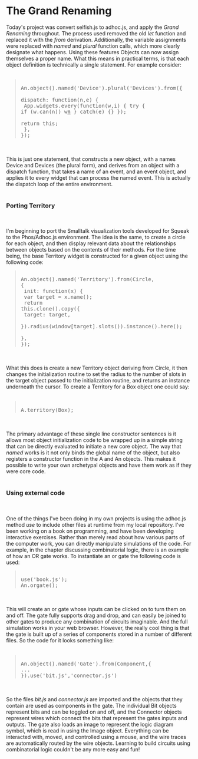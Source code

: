 The Grand Renaming
==================

Today&#39;s project was convert selfish.js to adhoc.js, and apply the <i>Grand Renaming</i> throughout.   The process used removed the old <i>let</i> function and replaced it with the <i>from</i> derivation.  Additionally, the variable assignments were replaced with <i>named</i> and <i>plural</i> function calls, which more clearly designate what happens.  Using these features Objects can now assign themselves a proper name.    What this means in practical terms, is that each object definition is technically a single statement.  For example consider:<br /><br /><blockquote><pre><br />An.object().named(&#39;Device&#39;).plural(&#39;Devices&#39;).from({<br />  dispatch: function(n,e) { <br />    App.widgets.every(function(w,i) { try { if (w.can(n)) w[n](Event.init(e)) } catch(e) {} });<br />    return this;<br />  }, <br />});<br /></pre></blockquote><br /><br />This is just one statement, that constructs a new object, with a names Device and Devices (the plural form), and derives from an object with a dispatch function, that takes a name of an event, and an event object, and applies it to every widget that can process the named event.  This is actually the dispatch loop of the entire environment.  <br /><br /><h3>Porting Territory</h3><br /><br />I&#39;m beginning to port the Smalltalk visualization tools developed for Squeak to the Phos/Adhoc.js environment.  The idea is the same, to create a circle for each object, and then display relevant data about the relationships between objects based on the contents of their methods.   For the time being, the base Territory widget is constructed for a given object using the following code:<br /><blockquote><pre><br />An.object().named(&#39;Territory&#39;).from(Circle, {<br />  init: function(x) { <br />    var target = x.name();<br />    return this.clone().copy({<br />      target:  target,<br />    }).radius(window[target].slots()).instance().here();<br />  },<br />});<br /></pre></blockquote><br /><br />What this does is create a new Territory object deriving from Circle, it then changes the initialization routine to set the radius to the number of slots in the  target object passed to the initialization routine, and returns an instance underneath the cursor.  To create a Territory for a Box object one could say:<br /><br /><blockquote><pre><br />A.territory(Box);<br /></pre></blockquote><br /><br />The primary advantage of these single line constructor sentences is it allows most object initialization code to be wrapped up in a simple string that can be directly evaluated to initiate a new core object.  The way that <i>named</i> works is it not only binds the global name of the object, but also registers a constructor function in the A and An objects.  This makes it possible to write your own archetypal objects and have them work as if they were core code.<br /><br /><h3>Using external code</h3><br /><br />One of the things I&#39;ve been doing in my own projects is using the adhoc.js method <i>use</i> to include other files at runtime from my local repository.  I&#39;ve been working on a book on programming, and have been developing interactive exercises.  Rather than merely read about how various parts of the computer work, you can directly manipulate simulations of the code.  For example, in the chapter discussing combinatorial logic, there is an example of how an OR gate works.  To instantiate an or gate the following code is used:<br /><blockquote><pre><br />use(&#39;book.js&#39;);<br />An.orgate();<br /></pre></blockquote><br /><br />This will create an or gate whose inputs can be clicked on to turn them on and off.    The gate fully supports drag and drop, and can easily be joined to other gates to produce any combination of circuits imaginable.  And the full simulation works in your web browser.  However, the really cool thing is that the gate is built up of a series of components stored in a number of different files.  So the code for it looks something like:<br /><br /><blockquote><pre><br />An.object().named(&#39;Gate&#39;).from(Component,{ ...  }).use(&#39;bit.js&#39;,&#39;connector.js&#39;)<br /></pre></blockquote><br /><br />So the files <i>bit.js</i> and <i>connector.js</i> are imported and the objects that they contain are used as components in the gate.  The individual Bit objects represent bits and can be toggled on and off, and the Connector objects represent wires which connect the bits that represent the gates inputs and outputs.  The gate also loads an image to represent the logic diagram symbol, which is read in using the Image object.  Everything can be interacted with, moved, and controlled using a mouse, and the wire traces are automatically routed by the wire objects.  Learning to build circuits using combinatorial logic couldn&#39;t be any more easy and fun!